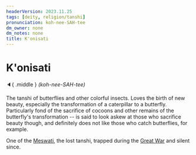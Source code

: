 ```yaml
---
headerVersion: 2023.11.25
tags: [deity, religion/tanshi]
pronunciation: koh-nee-SAH-tee
dm_owner: none
dm_notes: none
title: K'onisati
---
```

# K'onisati
:speaker:{ .middle } *(koh-nee-SAH-tee)*  

The tanshi of butterflies and other colorful insects. Loves the birth of new beauty, especially the transformation of a caterpillar to a butterfly. Particularly fond of the sacrifice of cocoons and other remains of the butterfly's transformation -- is said to look askew at those who sacrifice beauty though, and definitely does not like those who catch butterflies, for example.

One of the [Meswati](<./meswati.md>), the lost tanshi, trapped during the [Great War](<../../../../events/1500s/great-war.md>) and silent since. 